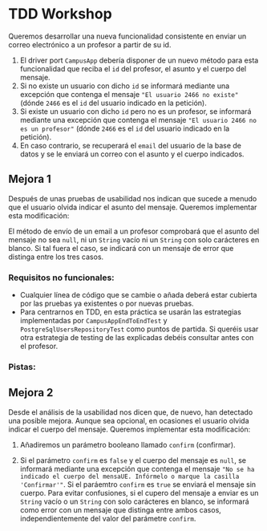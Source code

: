 # TDD Workshop

Queremos desarrollar una nueva funcionalidad consistente en enviar un correo electrónico a un profesor a partir de su id.

1. El driver port `CampusApp` debería disponer de un nuevo método para esta funcionalidad que reciba el `id` del profesor, el asunto y el cuerpo del mensaje.
2. Si no existe un usuario con dicho `id` se informará mediante una excepción que contenga el mensaje `"El usuario 2466 no existe"` (dónde `2466` es el `id` del usuario indicado en la petición).
3. Si existe un usuario con dicho `id` pero no es un profesor, se informará mediante una excepción que contenga el mensaje `"El usuario 2466 no es un profesor"` (dónde `2466` es el `id` del usuario indicado en la petición).
4. En caso contrario, se recuperará el `email` del usuario de la base de datos y se le enviará un correo con el asunto y el cuerpo indicados.

## Mejora 1

Después de unas pruebas de usabilidad nos indican que sucede a menudo que el usuario olvida indicar el asunto del mensaje. Queremos implementar esta modificación:

El método de envío de un email a un profesor comprobará que el asunto del mensaje no sea `null`, ni un `String` vacío ni un `String` con solo carácteres en blanco. Si tal fuera el caso, se indicará con un mensaje de error que distinga entre los tres casos.

### Requisitos no funcionales:

- Cualquier línea de código que se cambie o añada deberá estar cubierta por las pruebas ya existentes o por nuevas pruebas. 
- Para centrarnos en TDD, en esta práctica se usarán las estrategias implementadas por `CampusAppEndToEndTest` y `PostgreSqlUsersRepositoryTest` como puntos de partida. Si queréis usar otra estrategia de testing de las explicadas debéis consultar antes con el profesor.

### Pistas:



## Mejora 2

Desde el análisis de la usabilidad nos dicen que, de nuevo, han detectado una posible mejora. Aunque sea opcional, en ocasiones el usuario olvida indicar el cuerpo del mensaje. Queremos implementar esta modificación:
 
1. Añadiremos un parámetro booleano llamado `confirm` (confirmar).

2. Si el parámetro `confirm` es `false` y el cuerpo del mensaje es `null`, se informará mediante una excepción que contenga el mensaje `"No se ha indicado el cuerpo del mensaUE. Infórmelo o marque la casilla 'Confirmar'"`. Si el paráemtro `confirm` es `true` se enviará el mensaje sin cuerpo. Para evitar confusiones, si el cupero del mensaje a enviar es un `String` vacío o un `String` con solo carácteres en blanco, se informará como error con un mensaje que distinga entre ambos casos, independientemente del valor del parámetre `confirm`.
